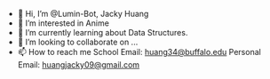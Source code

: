 - 👋 Hi, I’m @Lumin-Bot, Jacky Huang
- 👀 I’m interested in Anime
- 🌱 I’m currently learning about Data Structures.
- 💞️ I’m looking to collaborate on ...
- 📫 How to reach me School Email: huang34@buffalo.edu Personal Email: huangjacky09@gmail.com

<!---
Lumin-Bot/Lumin-Bot is a ✨ special ✨ repository because its `README.md` (this file) appears on your GitHub profile.
You can click the Preview link to take a look at your changes.
--->

